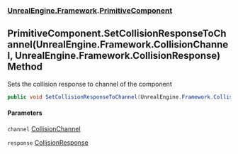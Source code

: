 ### [UnrealEngine.Framework](./UnrealEngine-Framework.md 'UnrealEngine.Framework').[PrimitiveComponent](./PrimitiveComponent.md 'UnrealEngine.Framework.PrimitiveComponent')
## PrimitiveComponent.SetCollisionResponseToChannel(UnrealEngine.Framework.CollisionChannel, UnrealEngine.Framework.CollisionResponse) Method
Sets the collision response to channel of the component  
```csharp
public void SetCollisionResponseToChannel(UnrealEngine.Framework.CollisionChannel channel, UnrealEngine.Framework.CollisionResponse response);
```
#### Parameters
<a name='UnrealEngine-Framework-PrimitiveComponent-SetCollisionResponseToChannel(UnrealEngine-Framework-CollisionChannel_UnrealEngine-Framework-CollisionResponse)-channel'></a>
`channel` [CollisionChannel](./CollisionChannel.md 'UnrealEngine.Framework.CollisionChannel')  
  
<a name='UnrealEngine-Framework-PrimitiveComponent-SetCollisionResponseToChannel(UnrealEngine-Framework-CollisionChannel_UnrealEngine-Framework-CollisionResponse)-response'></a>
`response` [CollisionResponse](./CollisionResponse.md 'UnrealEngine.Framework.CollisionResponse')  
  
